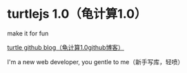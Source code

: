 # turtlejs 1.0（龟计算1.0）

make it for fun

[turtle github blog（龟计算1.0github博客）](http://make-in-china.github.io/turtlejs)

I'm a new web developer, you gentle to me（新手写库，轻喷）
